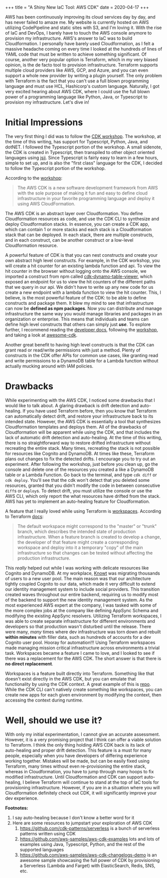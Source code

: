 +++
title = "A Shiny New IaC Tool: AWS CDK"
date = 2020-04-17
+++

AWS has been continuously improving its cloud services day by day, and has never failed to amaze me. My website is currently hosted on AWS utilizing CodePipeline and static sites with S3, and I'm loving it. With the rise of IaC and DevOps, I barely have to touch the AWS console anymore to provision my infrastructure. AWS's answer to IaC was to build Cloudformation. I personally have barely used Cloudformation, as I felt a massive headache coming on every time I looked at the hundreds of lines of YAML code that must be written to achieve something significant. Of course, another very popular option is Terraform, which in my very biased opinion, is the de facto tool to provision infrastructure. Terraform supports multiple cloud providers like AWS, GCP, and Azure, and you can even support a whole new provider by writing a plugin yourself. The only problem with Terraform is the fact that you can't use a full blown programming language and must use HCL, Hashicorp's custom language. Naturally, I got very excited hearing about AWS CDK, where I could use the full blown power of a programming language like Python, Java, or Typescript to provision my infrastructure. Let's dive in!

# Initial Impressions

The very first thing I did was to follow the [CDK workshop](https://cdkworkshop.com/). The workshop, at the time of this writing, has support for Typescript, Python, Java, and dotNET. I followed the Typescript portion of the workshop. A small sidenote, the CDK is created in Typescript, then transpiled to other object oriented languages using [jsii](https://github.com/aws/jsii). Since Typescript is fairly easy to learn in a few hours, simple to set up, and is also the "first class" language for the CDK, I decided to follow the Typescript portion of the workshop.

According to the [workshop](https://cdkworkshop.com/):

> The AWS CDK is a new software development framework from AWS with the sole purpose of making it fun and easy to define cloud infrastructure in your favorite programming language and deploy it using AWS CloudFormation.

The AWS CDK is an abstract layer over Cloudformation. You define Cloudformation resources as code, and use the CDK CLI to synthesize and deploy Cloudformation stacks. In essence, you can create a CDK app, which can contain 1 or more stacks and each stack is a Cloudformation stack that can be deployed. In each stack, there are multiple constructs, and in each construct, can be another construct or a low-level Cloudformation resource.

A powerful feature of CDK is that you can nest constructs and create your own abstract high level constructs. For example, in the CDK workshop, you will create a hit counter for an existing lambda function and api. To view the hit counter in the browser without logging onto the AWS console, we imported a construct from npm called [cdk-dynamo-table-viewer](https://www.npmjs.com/package/cdk-dynamo-table-viewer), which exposed an endpoint for us to view the hit counters of the different paths that we query in our api. We didn't have to write up any new code for us create a new endpoint with a lambda function to view the hit counter. This, I believe, is the most powerful feature of the CDK: to be able to define constructs and package them. It blew my mind to see that infrastructure can now be **defined as npm packages**. Now you can distribute and manage infrastructure the same way you would manage libraries and packages in an organization or enterprise. This means that individuals and teams can define high level constructs that others can simply just **_use_**. To explore further, I recommend reading the [developer docs](https://docs.aws.amazon.com/cdk/latest/guide/home.html), following the [workshop](com), and taking a look at [awesome-cdk](https://github.com/eladb/awesome-cdk).

Another great benefit to having high level constructs is that the CDK can grant read or read/write permissions with just a method. Plenty of constructs in the CDK offer APIs for common use cases, like granting read and write permissions to a DynamoDB table for a Lambda function without actually mucking around with IAM policies.

# Drawbacks

While experimenting with the AWS CDK, I noticed some drawbacks that I would like to talk about. A glaring drawback is drift detection and auto-healing. If you have used Terraform before, then you know that Terraform can automatically detect drift, and restore your infrastructure back to its intended state. However, the AWS CDK is essentially a tool that synthesizes Cloudformation templates and deploys them. All of the drawbacks of Cloudformation will be apparent while using the CDK, and that includes the lack of automatic drift detection and auto-healing. At the time of this writing, there is no straightforward way to restore drifted infrastructure without recreating the entire stack. Many times, recreating the stack is not possible for resources like Cognito and DynamoDB. At times like these, Terraform plans out changes to fix the detected drifts. I encourage you to try out an experiment. After following the workshop, just before you clean up, go the console and delete one of the resources you created a like a DynamoDB table or a Lambda Function. Go back to the terminal, and type `cdk diff` or `cdk deploy`. You'll see that the cdk won't detect that you deleted some resources, granted that you didn't modify the code in between consecutive `diff`s or `deploy`s. To detect drift, you must utilize the console or use the AWS CLI, which only report the what resources have drifted from the stack. AWS has yet to implement an auto-healing feature for Cloudformation.

A feature that I really loved while using Terraform is [workspaces](https://www.terraform.io/docs/state/workspaces.html). According to Terraform [docs](https://www.terraform.io/docs/state/workspaces.html):

> The default workspace might correspond to the "master" or "trunk" branch, which describes the intended state of production infrastructure. When a feature branch is created to develop a change, the developer of that feature might create a corresponding workspace and deploy into it a temporary "copy" of the main infrastructure so that changes can be tested without affecting the production infrastructure.

This _really_ helped out while I was working with delicate resources like Cognito and DynamoDB. At my workplace, [Knowt](https://knowt.io/) was migrating thousands of users to a new user pool. The main reason was that our architecture tightly coupled Cognito to our data, which made it very difficult to extend our identity management system to include social providers. This transition created waves throughout our entire backend, requiring us to modify most of the backend to support the new identity management system. As the most experienced AWS expert at the company, I was tasked with some of the more complex jobs at the company like defining AppSync Schema and modifying the existing AppSync resolvers. Utilizing Terraform workspaces, I was able to create separate infrastructure for different environments and developers so that production wasn't disturbed until the release. There were many, _many_ times where dev infrastructure was torn down and rebuilt **within minutes** with filler data, such as hundreds of accounts for a dev Cognito user pool. Hooray for automation!!! Using Terraform workspaces made managing mission critical infrastructure across environments a trivial task. Workspaces became a feature I came to love, and I looked to see if there was a replacement for the AWS CDK. The short answer is that there is **no direct replacement**.

Workspaces is a feature built directly into Terraform. Something like that doesn't exist directly in the AWS CDK, but you can emulate that functionality by using the CDK context. A great example of this is [repo](https://github.com/aws-samples/aws-dynamodb-enterprise-application). While the CDK CLI can't natively create something like workspaces, you can create new apps for each given environment by modifying the context, then accessing the context during runtime.

# Well, should we use it?

With only my initial experimentation, I cannot give an accurate assessment. However, it is a very promising project that I think can offer a viable solution to Terraform. I think the only thing holding AWS CDK back is its lack of auto-healing and proper drift detection. This feature is a must for many people, especially when you have developers of differing experience working together. Mistakes will be made, but can be easily fixed using Terraform, many times without even re-provisioning the entire stack, whereas in Cloudformation, you have to jump through many hoops to fix modified infrastructure. Until Cloudformation and CDK can support auto-healing, I believe Terraform will continue to stand at the top of IaC tools for provisioning infrastructure. However, if you are in a situation where you will Cloudformation definitely check out CDK, it will significantly improve your dev experience.

**Footnotes:**

1. I say auto-healing because I don't know a better word for it
2. Here are some resources to jumpstart your exploration of AWS CDK
    1. <https://github.com/cdk-patterns/serverless> is a bunch of serverless patterns written using CDK
    2. <https://github.com/aws-samples/aws-cdk-examples> lots and lots of examples using Java, Typescript, Python, and the rest of the supported languages
    3. <https://github.com/aws-samples/aws-cdk-changelogs-demo> is an awesome sample showcasing the full power of CDK by provisioning a Serverless (Lambda and Farget) with ElasticSearch, Redis, SNS, etc.

